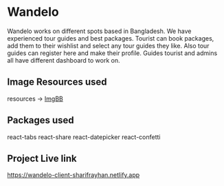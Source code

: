 # Wandelo
Wandelo works on different spots based in Bangladesh. We have experienced tour guides and best packages. Tourist can book packages, add them to their wishlist and select any tour guides they like. Also tour guides can register here and make their profile. Guides tourist and admins all have different dashboard to work on.


## Image Resources used
resources -> [ImgBB](https://imgbb.com/)


## Packages used
react-tabs
react-share
react-datepicker
react-confetti



## Project Live link
https://wandelo-client-sharifrayhan.netlify.app
